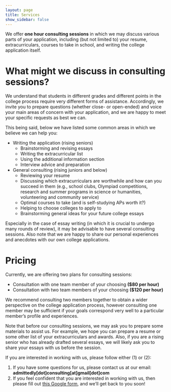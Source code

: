 ```yaml
---
layout: page
title: Services
show_sidebar: false
---
```


We offer **one hour consulting sessions** in which we may discuss various parts of your application, including (but not limited to) your resume, extracurriculars, courses to take in school, and writing the college application itself. <br/>


# What might we discuss in consulting sessions?

We understand that students in different grades and different points in the college process require very different forms of assistance. Accordingly, we invite you to prepare questions (whether close- or open-ended) and voice your main areas of concern with your application, and we are happy to meet your specific requests as best we can. <br/>

This being said, below we have listed some common areas in which we believe we can help you:
- Writing the application (rising seniors)
  - Brainstorming and revising essays
  - Writing the extracurricular list
  - Using the additional information section
  - Interview advice and preparation
- General consulting (rising juniors and below)
  - Reviewing your resume
  - Discussing which extracurriculars are worthwhile and how can you succeed in them (e.g., school clubs, Olympiad competitions, research and summer programs in science or humanities, volunteering and community service)
  - Optimal courses to take (and is self-studying APs worth it?)
  - Helping to choose colleges to apply to
  - Brainstorming general ideas for your future college essays

Especially in the case of essay writing (in which it is crucial to undergo many rounds of review), it may be advisable to have several consulting sessions. Also note that we are happy to share our personal experiences and anecdotes with our own college applications. 


# Pricing

Currently, we are offering two plans for consulting sessions:
- Consultation with one team member of your choosing **($80 per hour)**
- Consultation with two team members of your choosing **($120 per hour)**

We recommend consulting two members together to obtain a wider perspective on the college application process, however consulting one member may be sufficient if your goals correspond very well to a particular member’s profile and experiences. <br/>

Note that before our consulting sessions, we may ask you to prepare some materials to assist us. For example, we hope you can prepare a resume or some other list of your extracurriculars and awards. Also, if you are a rising senior who has already drafted several essays, we will likely ask you to share your essays with us before the session. <br/>

If you are interested in working with us, please follow either (1) or (2):
1. If you have some questions for us, please contact us at our email: **admittedly[dot]consulting[at]gmail[dot]com**
2. If you feel confident that you are interested in working with us, then please fill out [this Google form](https://forms.gle/N2SCyyiekWSVpZQ66), and we’ll get back to you soon!
